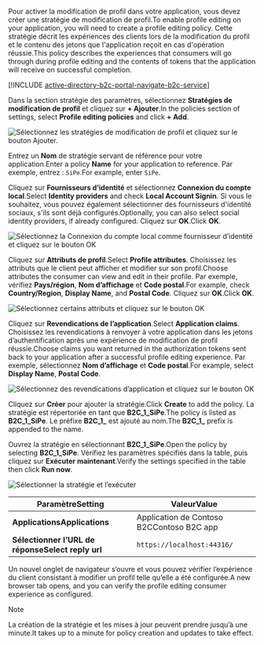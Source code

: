 <span data-ttu-id="51f8f-101">Pour activer la modification de profil dans votre application, vous devez créer une stratégie de modification de profil.</span><span class="sxs-lookup"><span data-stu-id="51f8f-101">To enable profile editing on your application, you will need to create a profile editing policy.</span></span> <span data-ttu-id="51f8f-102">Cette stratégie décrit les expériences des clients lors de la modification du profil et le contenu des jetons que l'application reçoit en cas d'opération réussie.</span><span class="sxs-lookup"><span data-stu-id="51f8f-102">This policy describes the experiences that consumers will go through during profile editing and the contents of tokens that the application will receive on successful completion.</span></span>

[!INCLUDE [active-directory-b2c-portal-navigate-b2c-service](active-directory-b2c-portal-navigate-b2c-service.md)]

<span data-ttu-id="51f8f-103">Dans la section stratégie des paramètres, sélectionnez **Stratégies de modification de profil** et cliquez sur **+ Ajouter**.</span><span class="sxs-lookup"><span data-stu-id="51f8f-103">In the policies section of settings, select **Profile editing policies** and click **+ Add**.</span></span>

![Sélectionnez les stratégies de modification de profil et cliquez sur le bouton Ajouter.](media/active-directory-b2c-create-profile-editing-policy/add-b2c-editing-policy.png)

<span data-ttu-id="51f8f-105">Entrez un **Nom** de stratégie servant de référence pour votre application.</span><span class="sxs-lookup"><span data-stu-id="51f8f-105">Enter a policy **Name** for your application to reference.</span></span> <span data-ttu-id="51f8f-106">Par exemple, entrez : `SiPe`.</span><span class="sxs-lookup"><span data-stu-id="51f8f-106">For example, enter `SiPe`.</span></span>

<span data-ttu-id="51f8f-107">Cliquez sur **Fournisseurs d’identité** et sélectionnez **Connexion du compte local**.</span><span class="sxs-lookup"><span data-stu-id="51f8f-107">Select **Identity providers** and check **Local Account Signin**.</span></span> <span data-ttu-id="51f8f-108">Si vous le souhaitez, vous pouvez également sélectionner des fournisseurs d'identité sociaux, s'ils sont déjà configurés.</span><span class="sxs-lookup"><span data-stu-id="51f8f-108">Optionally, you can also select social identity providers, if already configured.</span></span> <span data-ttu-id="51f8f-109">Cliquez sur **OK**.</span><span class="sxs-lookup"><span data-stu-id="51f8f-109">Click **OK**.</span></span>

![Sélectionnez la Connexion du compte local comme fournisseur d’identité et cliquez sur le bouton OK](media/active-directory-b2c-create-profile-editing-policy/add-b2c-editing-identity-providers.png)

<span data-ttu-id="51f8f-111">Cliquez sur **Attributs de profil**.</span><span class="sxs-lookup"><span data-stu-id="51f8f-111">Select **Profile attributes**.</span></span> <span data-ttu-id="51f8f-112">Choisissez les attributs que le client peut afficher et modifier sur son profil.</span><span class="sxs-lookup"><span data-stu-id="51f8f-112">Choose attributes the consumer can view and edit in their profile.</span></span> <span data-ttu-id="51f8f-113">Par exemple, vérifiez **Pays/région**, **Nom d’affichage** et **Code postal**.</span><span class="sxs-lookup"><span data-stu-id="51f8f-113">For example, check **Country/Region**, **Display Name**, and **Postal Code**.</span></span> <span data-ttu-id="51f8f-114">Cliquez sur **OK**.</span><span class="sxs-lookup"><span data-stu-id="51f8f-114">Click **OK**.</span></span>

![Sélectionnez certains attributs et cliquez sur le bouton OK](media/active-directory-b2c-create-profile-editing-policy/add-b2c-editing-attributes.png)

<span data-ttu-id="51f8f-116">Cliquez sur **Revendications de l’application**.</span><span class="sxs-lookup"><span data-stu-id="51f8f-116">Select **Application claims**.</span></span> <span data-ttu-id="51f8f-117">Choisissez les revendications à renvoyer à votre application dans les jetons d’authentification après une expérience de modification de profil réussie.</span><span class="sxs-lookup"><span data-stu-id="51f8f-117">Choose claims you want returned in the authorization tokens sent back to your application after a successful profile editing experience.</span></span> <span data-ttu-id="51f8f-118">Par exemple, sélectionnez **Nom d’affichage** et **Code postal**.</span><span class="sxs-lookup"><span data-stu-id="51f8f-118">For example, select **Display Name**, **Postal Code**.</span></span>

![Sélectionnez des revendications d’application et cliquez sur le bouton OK](media/active-directory-b2c-create-profile-editing-policy/add-b2c-editing-application-claims.png)

<span data-ttu-id="51f8f-120">Cliquez sur **Créer** pour ajouter la stratégie.</span><span class="sxs-lookup"><span data-stu-id="51f8f-120">Click **Create** to add the policy.</span></span> <span data-ttu-id="51f8f-121">La stratégie est répertoriée en tant que **B2C_1_SiPe**.</span><span class="sxs-lookup"><span data-stu-id="51f8f-121">The policy is listed as **B2C_1_SiPe**.</span></span> <span data-ttu-id="51f8f-122">Le préfixe **B2C_1_** est ajouté au nom.</span><span class="sxs-lookup"><span data-stu-id="51f8f-122">The **B2C_1_** prefix is appended to the name.</span></span>

<span data-ttu-id="51f8f-123">Ouvrez la stratégie en sélectionnant **B2C_1_SiPe**.</span><span class="sxs-lookup"><span data-stu-id="51f8f-123">Open the policy by selecting **B2C_1_SiPe**.</span></span> <span data-ttu-id="51f8f-124">Vérifiez les paramètres spécifiés dans la table, puis cliquez sur **Exécuter maintenant**.</span><span class="sxs-lookup"><span data-stu-id="51f8f-124">Verify the settings specified in the table then click **Run now**.</span></span>

![Sélectionner la stratégie et l’exécuter](media/active-directory-b2c-create-profile-editing-policy/run-b2c-editing-policy.png)

| <span data-ttu-id="51f8f-126">Paramètre</span><span class="sxs-lookup"><span data-stu-id="51f8f-126">Setting</span></span>      | <span data-ttu-id="51f8f-127">Valeur</span><span class="sxs-lookup"><span data-stu-id="51f8f-127">Value</span></span>  |
| ------------ | ------ |
| <span data-ttu-id="51f8f-128">**Applications**</span><span class="sxs-lookup"><span data-stu-id="51f8f-128">**Applications**</span></span> | <span data-ttu-id="51f8f-129">Application de Contoso B2C</span><span class="sxs-lookup"><span data-stu-id="51f8f-129">Contoso B2C app</span></span> |
| <span data-ttu-id="51f8f-130">**Sélectionner l’URL de réponse**</span><span class="sxs-lookup"><span data-stu-id="51f8f-130">**Select reply url**</span></span> | `https://localhost:44316/` |

<span data-ttu-id="51f8f-131">Un nouvel onglet de navigateur s’ouvre et vous pouvez vérifier l’expérience du client consistant à modifier un profil telle qu’elle a été configurée.</span><span class="sxs-lookup"><span data-stu-id="51f8f-131">A new browser tab opens, and you can verify the profile editing consumer experience as configured.</span></span>

> [!NOTE]
> <span data-ttu-id="51f8f-132">La création de la stratégie et les mises à jour peuvent prendre jusqu’à une minute.</span><span class="sxs-lookup"><span data-stu-id="51f8f-132">It takes up to a minute for policy creation and updates to take effect.</span></span>
>